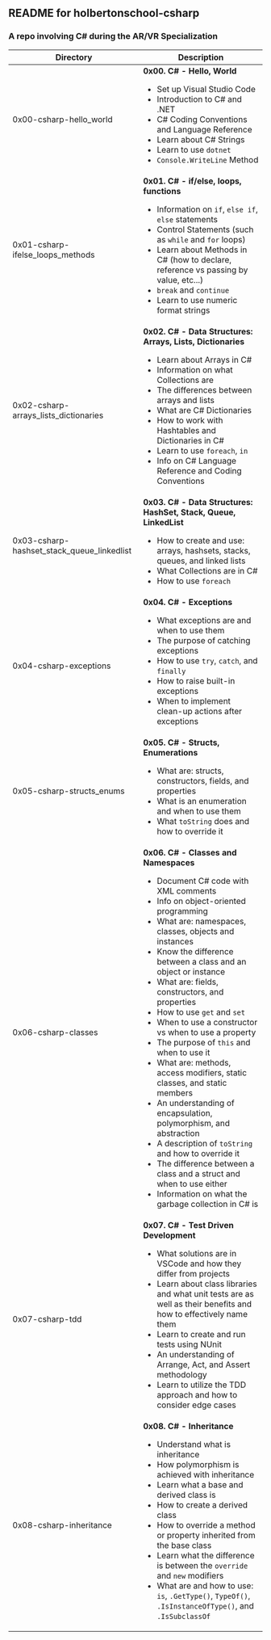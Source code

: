 ## README for holbertonschool-csharp ##
### A repo involving C# during the AR/VR Specialization ###

| Directory | Description |
| --------- | ----------- |
| 0x00-csharp-hello_world | **0x00. C# - Hello, World**<ul><li>Set up Visual Studio Code</li><li>Introduction to C# and .NET</li><li>C# Coding Conventions and Language Reference</li><li>Learn about C# Strings</li><li>Learn to use `dotnet`</li><li>`Console.WriteLine` Method</li></ul> |
| 0x01-csharp-ifelse_loops_methods | **0x01. C# - if/else, loops, functions**<ul><li>Information on `if`, `else if`, `else` statements</li><li>Control Statements (such as `while` and `for` loops)</li><li>Learn about Methods in C# (how to declare, reference vs passing by value, etc...)</li><li>`break` and `continue`</li><li>Learn to use numeric format strings</li></ul> |
| 0x02-csharp-arrays_lists_dictionaries | **0x02. C# - Data Structures: Arrays, Lists, Dictionaries**<ul><li>Learn about Arrays in C#</li><li>Information on what Collections are</li><li>The differences between arrays and lists</li><li>What are C# Dictionaries</li><li>How to work with Hashtables and Dictionaries in C#</li><li>Learn to use `foreach`, `in`</li><li>Info on C# Language Reference and Coding Conventions</li></ul> |
| 0x03-csharp-hashset_stack_queue_linkedlist | **0x03. C# - Data Structures: HashSet, Stack, Queue, LinkedList**<ul><li>How to create and use: arrays, hashsets, stacks, queues, and linked lists</li><li>What Collections are in C#</li><li>How to use `foreach`</li></ul> |
| 0x04-csharp-exceptions | **0x04. C# - Exceptions**<ul><li>What exceptions are and when to use them</li><li>The purpose of catching exceptions</li><li>How to use `try`, `catch`, and `finally`</li><li>How to raise built-in exceptions</li><li>When to implement clean-up actions after exceptions</li></ul> |
| 0x05-csharp-structs_enums | **0x05. C# - Structs, Enumerations**<ul><li>What are: structs, constructors, fields, and properties</li><li>What is an enumeration and when to use them</li><li>What `toString` does and how to override it</li></ul> |
| 0x06-csharp-classes | **0x06. C# - Classes and Namespaces**<ul><li>Document C# code with XML comments</li><li>Info on object-oriented programming</li><li>What are: namespaces, classes, objects and instances</li><li>Know the difference between a class and an object or instance</li><li>What are: fields, constructors, and properties</li><li>How to use `get` and `set`</li><li>When to use a constructor vs when to use a property</li><li>The purpose of `this` and when to use it</li><li>What are: methods, access modifiers, static classes, and static members</li><li>An understanding of encapsulation, polymorphism, and abstraction</li><li>A description of `toString` and how to override it</li><li>The difference between a class and a struct and when to use either</li><li>Information on what the garbage collection in C# is</li></ul> |
| 0x07-csharp-tdd | **0x07. C# - Test Driven Development**<ul><li>What solutions are in VSCode and how they differ from projects</li><li>Learn about class libraries and what unit tests are as well as their benefits and how to effectively name them</li><li>Learn to create and run tests using NUnit</li><li>An understanding of Arrange, Act, and Assert methodology</li><li>Learn to utilize the TDD approach and how to consider edge cases</li></ul> |
| 0x08-csharp-inheritance | **0x08. C# - Inheritance**<ul><li>Understand what is inheritance</li><li>How polymorphism is achieved with inheritance</li><li>Learn what a base and derived class is</li><li>How to create a derived class</li><li>How to override a method or property inherited from the base class</li><li>Learn what the difference is between the `override` and `new` modifiers</li><li>What are and how to use: `is`, `.GetType()`, `TypeOf()`, `.IsInstanceOfType()`, and `.IsSubclassOf`</li></ul> |
